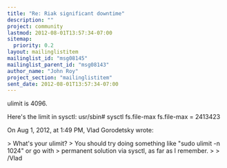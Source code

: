 ```yaml
---
title: "Re: Riak significant downtime"
description: ""
project: community
lastmod: 2012-08-01T13:57:34-07:00
sitemap:
  priority: 0.2
layout: mailinglistitem
mailinglist_id: "msg08145"
mailinglist_parent_id: "msg08143"
author_name: "John Roy"
project_section: "mailinglistitem"
sent_date: 2012-08-01T13:57:34-07:00
---
```



ulimit is 4096.

Here's the limit in sysctl:
usr/sbin# sysctl fs.file-max
fs.file-max = 2413423

On Aug 1, 2012, at 1:49 PM, Vlad Gorodetsky wrote:

&gt; What's your ulimit?
&gt; You should try doing something like "sudo ulimit -n 1024" or go with
&gt; permanent solution via sysctl, as far as I remember.
&gt; 
&gt; /Vlad

